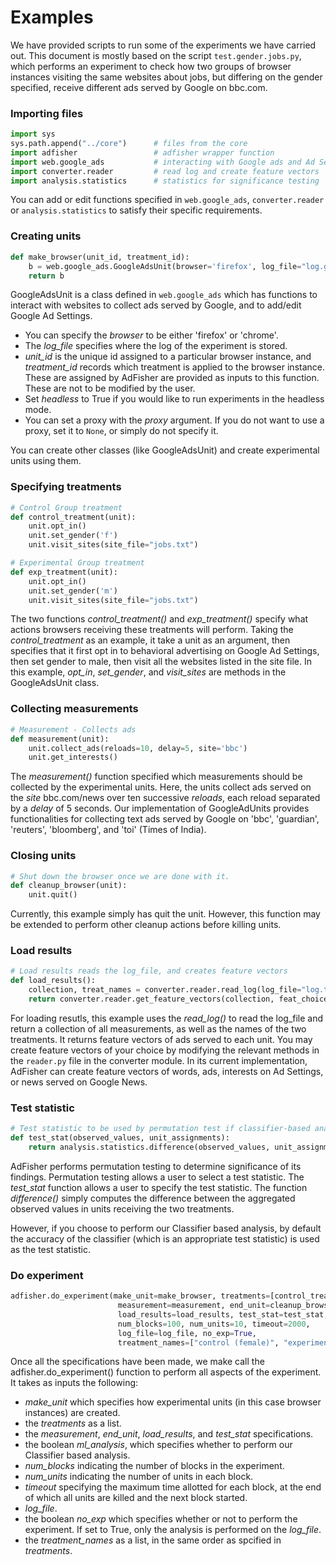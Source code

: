 Examples
=========

We have provided scripts to run some of the experiments we have carried out. This document is mostly based on the script `test.gender.jobs.py`, which performs an experiment to check how two groups of browser instances visiting the same websites about jobs, but differing on the gender specified, receive different ads served by Google on bbc.com. 

### Importing files

```python
import sys
sys.path.append("../core")      # files from the core 
import adfisher                 # adfisher wrapper function
import web.google_ads           # interacting with Google ads and Ad Settings
import converter.reader         # read log and create feature vectors
import analysis.statistics      # statistics for significance testing
```
You can add or edit functions specified in `web.google_ads`, `converter.reader` or `analysis.statistics` to satisfy their specific requirements. 

### Creating units

```python
def make_browser(unit_id, treatment_id):
	b = web.google_ads.GoogleAdsUnit(browser='firefox', log_file="log.gender.jobs.txt", unit_id=unit_id, treatment_id=treatment_id, headless=True, proxy = "a.bb.ccc.dddd:8080")
	return b
```
GoogleAdsUnit is a class defined in `web.google_ads` which has functions to interact with websites to collect ads served by Google, and to add/edit Google Ad Settings. 
- You can specify the *browser* to be either 'firefox' or 'chrome'. 
- The *log_file* specifies where the  log of the experiment is stored. 
- *unit_id* is the unique id assigned to a particular browser instance, and *treatment_id* records which treatment is applied to the browser instance. These are assigned by AdFisher are provided as inputs to this function. These are not to be modified by the user.
- Set *headless* to True if you would like to run experiments in the headless mode.
- You can set a proxy with the *proxy* argument. If you do not want to use a proxy, set it to `None`, or simply do not specify it.

You can create other classes (like GoogleAdsUnit) and create experimental units using them. 

### Specifying treatments

```python
# Control Group treatment
def control_treatment(unit):
	unit.opt_in()
	unit.set_gender('f')
	unit.visit_sites(site_file="jobs.txt")

# Experimental Group treatment
def exp_treatment(unit):
	unit.opt_in()
	unit.set_gender('m')
	unit.visit_sites(site_file="jobs.txt")
```

The two functions *control_treatment()* and *exp_treatment()* specify what actions browsers receiving these treatments will perform. Taking the *control_treatment* as an example, it take a unit as an argument, then specifies that it first opt in to behavioral advertising on Google Ad Settings, then set gender to male, then visit all the websites listed in the site file. In this example, *opt_in*, *set_gender*, and *visit_sites* are methods in the GoogleAdsUnit class.

### Collecting measurements

```python
# Measurement - Collects ads
def measurement(unit):
	unit.collect_ads(reloads=10, delay=5, site='bbc')
	unit.get_interests()
```
The *measurement()* function specified which measurements should be collected by the experimental units. Here, the units collect ads served on the *site* bbc.com/news over ten successive *reloads*, each reload separated by a *delay* of 5 seconds. Our implementation of GoogleAdUnits provides functionalities for collecting text ads served by Google on 'bbc', 'guardian', 'reuters', 'bloomberg', and 'toi' (Times of India). 

### Closing units
```python
# Shut down the browser once we are done with it.
def cleanup_browser(unit):
	unit.quit()
```
Currently, this example simply has quit the unit. However, this function may be extended to perform other cleanup actions before killing units. 

### Load results
```python
# Load results reads the log_file, and creates feature vectors
def load_results():
	collection, treat_names = converter.reader.read_log(log_file="log.txt")
	return converter.reader.get_feature_vectors(collection, feat_choice='ads')
```
For loading resutls, this example uses the *read_log()* to read the log_file and return a collection of all measurements, as well as the names of the two treatments. It returns feature vectors of ads served to each unit. You may create feature vectors of your choice by modifying the relevant methods in the `reader.py` file in the converter module. In its current implementation, AdFisher can create feature vectors of words, ads, interests on Ad Settings, or news served on Google News. 

### Test statistic
```python
# Test statistic to be used by permutation test if classifier-based analysis is not used
def test_stat(observed_values, unit_assignments):
	return analysis.statistics.difference(observed_values, unit_assignments)
```
AdFisher performs permutation testing to determine significance of its findings. Permutation testing allows a user to select a test statistic. The *test_stat* function allows a user to specify the test statistic. The function *difference()* simply computes the difference between the aggregated observed values in units receiving the two treatments. 

However, if you choose to perform our Classifier based analysis, by default the accuracy of the classifier (which is an appropriate test statistic) is used as the test statistic. 

### Do experiment
```python
adfisher.do_experiment(make_unit=make_browser, treatments=[control_treatment, exp_treatment], 
						measurement=measurement, end_unit=cleanup_browser,
						load_results=load_results, test_stat=test_stat, ml_analysis=True, 
						num_blocks=100, num_units=10, timeout=2000,
						log_file=log_file, no_exp=True, 
						treatment_names=["control (female)", "experimental (male)"])
```
Once all the specifications have been made, we make call the adfisher.do_experiment() function to perform all aspects of the experiment. It takes as inputs the following:
- *make_unit* which specifies how experimental units (in this case browser instances) are created.
- the *treatments* as a list.
- the *measurement*, *end_unit*, *load_results*, and *test_stat* specifications.
- the boolean *ml_analysis*, which specifies whether to perform our Classifier based analysis.
- *num_blocks* indicating the number of blocks in the experiment.
- *num_units* indicating the number of units in each block.
- *timeout* specifying the maximum time allotted for each block, at the end of which all units are killed and the next block started.
- *log_file*.
- the boolean *no_exp* which specifies whether or not to perform the experiment. If set to True, only the analysis is performed on the *log_file*.
- the *treatment_names* as a list, in the same order as spcified in *treatments*. 
